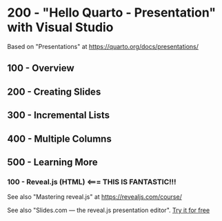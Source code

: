 # 200 - "Hello Quarto - Presentation" with Visual Studio

Based on "Presentations" at https://quarto.org/docs/presentations/

## 100 - Overview

## 200 - Creating Slides

## 300 - Incremental Lists

## 400 - Multiple Columns

## 500 - Learning More

### 100 - Reveal.js (HTML) <=== THIS IS FANTASTIC!!!

See also "Mastering reveal.js" at https://revealjs.com/course/

See also "Slides.com — the reveal.js presentation editor". [Try it for free](https://slides.com/)
